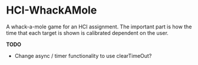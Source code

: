 # HCI-WhackAMole
A whack-a-mole game for an HCI assignment. The important part is how the time that each target is shown is calibrated dependent on the user.

**TODO**
* Change async / timer functionality to use clearTimeOut?